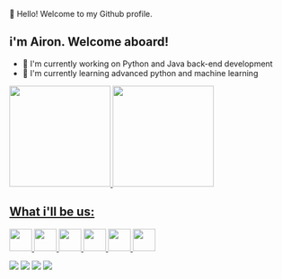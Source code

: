  👋 Hello! Welcome to my Github profile.
## i'm Airon. Welcome aboard!


- 🔭 I'm currently working on Python and Java back-end development
- 🌱 I'm currently learning advanced python and machine learning

<div>
<a href="https://github.com/aironassuncao">
<img loading="lazy" height="180em" src="https://github-readme-stats.vercel.app/api/top-langs/?username=aironassuncao&layout=compact&langs_count=7&theme=dark"/>
<img loading="lazy" height="180em" src="https://github-readme-stats.vercel.app/api?username=aironassuncao&show_icons=true&theme=dark&include_all_commits=true&count_private=true"/>
</div>

 ## What i'll be us:

<p>
<img loading="lazy" src="https://cdn.jsdelivr.net/gh/devicons/devicon/icons/html5/html5-original.svg" width="40" height="40"/>
<img loading="lazy" src="https://cdn.jsdelivr.net/gh/devicons/devicon/icons/css3/css3-original.svg" width="40 height="40" />
<img loading="lazy" src="https://cdn.jsdelivr.net/gh/devicons/devicon/icons/javascript/javascript-original.svg" width="40 height="40" />

<img loadig="lazy" src="https://cdn.jsdelivr.net/gh/devicons/devicon/icons/git/git-original.svg" width="40" height="40" />
<img loading="lazy" src="https://cdn.jsdelivr.net/gh/devicons/devicon/icons/java/java-original-wordmark.svg"  width="40" height="40" />
<img loading="lazy" src="https://cdn.jsdelivr.net/gh/devicons/devicon/icons/python/python-original.svg" width="40" height="40" />

<div>
<a href="https://www.youtube.com/@aironassuncao7913" target="_blank"><img loading="lazy" src="https://img.shields.io/badge/YouTube-FF0000?style=for-the-badge&logo=youtube&logoColor=white" target="_blank"></a>
<a href="https://www.instagram.com/aironassuncao" target="_blank"><img loading="lazy" src="https://img.shields.io/badge/-Instagram-%23E4405F?style=for-the-badge&logo=instagram&logoColor=white" target="_blank"></a>
<a href = "mailto:assuncaoairon@gmail.com"><img loading="lazy" src="https://img.shields.io/badge/Gmail-D14836?style=for-the-badge&logo=gmail&logoColor=white" target="_blank"></a>
<a href="https://www.linkedin.com/in/airon-assun%C3%A7%C3%A3o-614b7323a/" target="_blank"><img loading="lazy" src="https://img.shields.io/badge/-LinkedIn-%230077B5?style=for-the-badge&logo=linkedin&logoColor=white" target="_blank"></a>   
</div>
          
          
          
</p>

